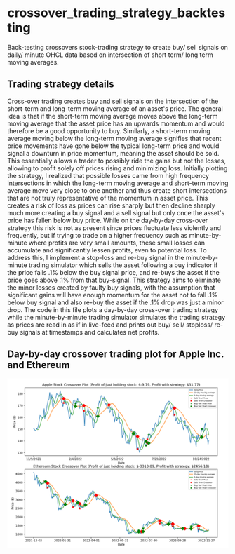 # crossover_trading_strategy_backtesting
Back-testing crossovers stock-trading strategy to create buy/ sell signals on daily/ minute OHCL data based on intersection of short term/ long term moving averages.

## Trading strategy details

Cross-over trading creates buy and sell signals on the intersection of the short-term and long-term moving average of an asset's price. The general idea is that if the 
short-term moving average moves above the long-term moving average that the asset price has an upwards momentum and would therefore be a good opportunity to buy.
Similarly, a short-term moving average moving below the long-term moving average signifies that recent price movements have gone below the typical long-term price and
would signal a downturn in price momentum, meaning the asset should be sold. This essentially allows a trader to possibly ride the gains but not the losses, allowing to profit solely off prices rising and minimizing loss. Initially plotting the strategy, I realized that possible losses came from high frequency
intersections in which the long-term moving average and short-term moving average move very close to one another and thus create short intersections that are not truly 
representative of the momentum in asset price. This creates a risk of loss as prices can rise sharply but then decline sharply much more creating a buy signal and a sell
signal but only once the asset's price has fallen below buy price. While on the day-by-day cross-over strategy this risk is not as present since prices fluctuate less
violently and frequently, but if trying to trade on a higher frequency such as minute-by-minute where profits are very small amounts, these small losses can accumulate
and significantly lessen profits, even to potential loss. To address this, I implement a stop-loss and re-buy signal in the minute-by-minute trading simulator which
sells the asset following a buy indicator if the price falls .1% below the buy signal price, and re-buys the asset if the price goes above .1% from that buy-signal. This 
strategy aims to eliminate the minor losses created by faulty buy signals, with the assumption that significant gains will have enough momentum for the asset not to fall .1% below buy signal and also re-buy the asset if the .1% drop was just a minor drop. The code in this file plots a day-by-day cross-over trading strategy while the minute-by-minute trading simulator simulates the trading strategy as prices are read in as if in live-feed and prints out buy/ sell/ stoploss/ re-buy signals at timestamps and calculates net profits.

## Day-by-day crossover trading plot for Apple Inc. and Ethereum

![plot](./day_crossover_trading_plots.png)
